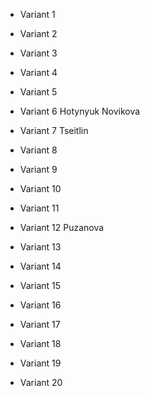 * Variant 1

* Variant 2

* Variant 3

* Variant 4

* Variant 5 

* Variant 6 Hotynyuk Novikova

* Variant 7 Tseitlin

* Variant 8 

* Variant 9

* Variant 10

* Variant 11

* Variant 12 Puzanova

* Variant 13

* Variant 14

* Variant 15

* Variant 16

* Variant 17

* Variant 18

* Variant 19

* Variant 20
